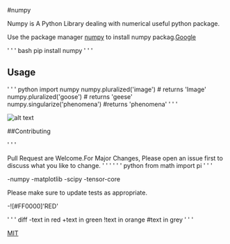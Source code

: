 #numpy

Numpy is A Python Library dealing with numerical useful python package.

Use the package manager [numpy](https://pip.pypa.io/en/stable/) to install numpy packag.[Google](google.com)

' ' ' bash
pip install numpy
' ' '

## Usage

' ' ' python
import numpy
numpy.pluralized('image') # returns 'Image'
numpy.pluralized('goose') # returns 'geese'
numpy.singularize('phenomena') #returns 'phenomena'
' ' '


![alt text](https://www.stellaandchewys.com/wp-content/uploads/maplechristmas.jpg)

##Contributing

' ' '

Pull Request are Welcome.For Major Changes, Please open an issue first to discuss what you like to change.
' ' '
' ' ' python
from math import pi
' ' '

-numpy
-matplotlib
-scipy
-tensor-core

Please make sure to update tests as appropriate.

-![#FF0000]'RED'

' ' ' diff
-text in red
+text in green
!text in orange 
#text in grey
' ' '
 
[MIT](https://choosealicense.com/licenses/mit/)
 